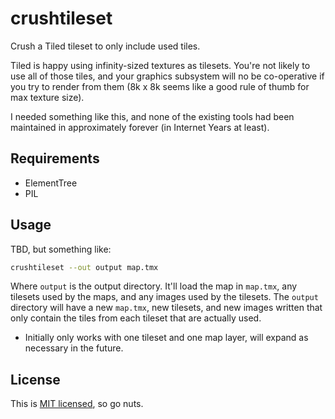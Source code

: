 # crushtileset

Crush a Tiled tileset to only include used tiles.

Tiled is happy using infinity-sized textures as tilesets. You're not likely to
use all of those tiles, and your graphics subsystem will no be co-operative if
you try to render from them (8k x 8k seems like a good rule of thumb for max
texture size).

I needed something like this, and none of the existing tools had been
maintained in approximately forever (in Internet Years at least).

## Requirements

* ElementTree
* PIL

## Usage

TBD, but something like:

```sh
crushtileset --out output map.tmx
```

Where `output` is the output directory. It'll load the map in `map.tmx`, any
tilesets used by the maps, and any images used by the tilesets. The `output`
directory will have a new `map.tmx`, new tilesets, and new images written
that only contain the tiles from each tileset that are actually used.

* Initially only works with one tileset and one map layer, will expand as
  necessary in the future.

## License

This is [MIT licensed](LICENSE.md), so go nuts.
